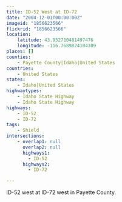 ```yaml
---
title: ID-52 West at ID-72
date: "2004-12-01T00:00:00Z"
imageid: "1856623566"
flickrid: "1856623566"
location:
    latitude: 43.952710481497476
    longitude: -116.7689824104309
places: []
counties:
    - Payette County|Idaho|United States
countries:
    - United States
states:
    - Idaho|United States
highwaytypes:
    - Idaho State Highway
    - Idaho State Highway
highways:
    - ID-52
    - ID-72
tags:
    - Shield
intersections:
    - overlap1: null
      overlap2: null
      highways1:
        - ID-52
      highways2:
        - ID-72

---
```

ID-52 west at ID-72 west in Payette County.
